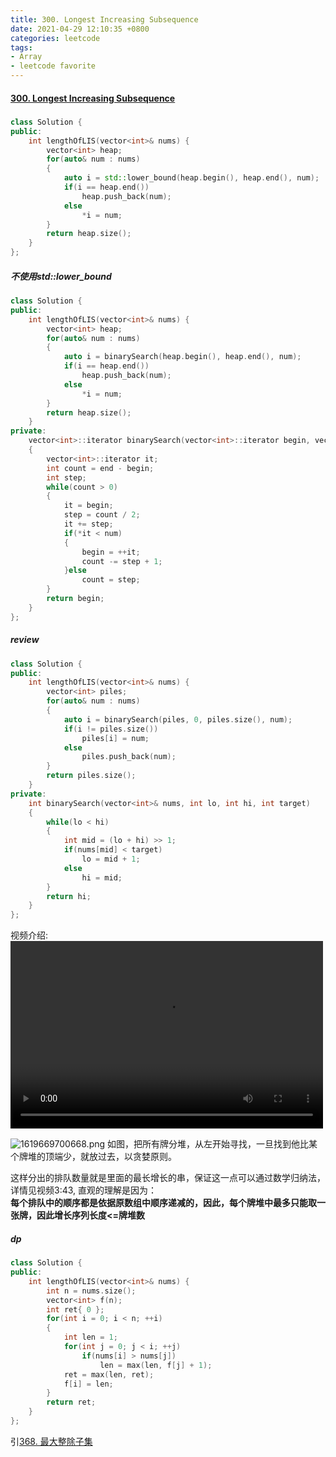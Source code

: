```yaml
---
title: 300. Longest Increasing Subsequence
date: 2021-04-29 12:10:35 +0800
categories: leetcode
tags: 
- Array
- leetcode favorite
---
```

#### [300. Longest Increasing Subsequence](https://leetcode.com/problems/longest-increasing-subsequence/)

##### 
```c++
class Solution {
public:
    int lengthOfLIS(vector<int>& nums) {
        vector<int> heap;
        for(auto& num : nums)
        {
            auto i = std::lower_bound(heap.begin(), heap.end(), num);
            if(i == heap.end())
                heap.push_back(num);
            else
                *i = num;
        }
        return heap.size();
    }
};
```

##### 不使用std::lower_bound
```c++
class Solution {
public:
    int lengthOfLIS(vector<int>& nums) {
        vector<int> heap;
        for(auto& num : nums)
        {
            auto i = binarySearch(heap.begin(), heap.end(), num);
            if(i == heap.end())
                heap.push_back(num);
            else
                *i = num;
        }
        return heap.size();
    }
private:
    vector<int>::iterator binarySearch(vector<int>::iterator begin, vector<int>::iterator end, int num)
    {
        vector<int>::iterator it;
        int count = end - begin;
        int step;
        while(count > 0)
        {
            it = begin;
            step = count / 2;
            it += step;
            if(*it < num)
            {
                begin = ++it;
                count -= step + 1;
            }else
                count = step;
        }
        return begin;
    }
};
```
##### review
```c++
class Solution {
public:
    int lengthOfLIS(vector<int>& nums) {
        vector<int> piles;
        for(auto& num : nums)
        {
            auto i = binarySearch(piles, 0, piles.size(), num);
            if(i != piles.size())
                piles[i] = num;
            else
                piles.push_back(num);
        }
        return piles.size();
    }
private:
    int binarySearch(vector<int>& nums, int lo, int hi, int target)
    {
        while(lo < hi)
        {
            int mid = (lo + hi) >> 1;
            if(nums[mid] < target)
                lo = mid + 1;
            else
                hi = mid;
        }
        return hi;
    }
};
```

视频介绍:<br>
<video src="https://www.youtube.com/watch?v=22s1xxRvy28 " controls="controls" width="500" height="300">Browser Not Support HTML5!</video>

![1619669700668.png](https://image.cinte.cc/i/2021/04/29/69ac0fcca1882.png)
如图，把所有牌分堆，从左开始寻找，一旦找到他比某个牌堆的顶端少，就放过去，以贪婪原则。

这样分出的排队数量就是里面的最长增长的串，保证这一点可以通过数学归纳法，详情见视频3:43, 直观的理解是因为：<br>
**每个排队中的顺序都是依据原数组中顺序递减的，因此，每个牌堆中最多只能取一张牌，因此增长序列长度<=牌堆数**


##### dp
```c++
class Solution {
public:
    int lengthOfLIS(vector<int>& nums) {
        int n = nums.size();
        vector<int> f(n);
        int ret{ 0 };
        for(int i = 0; i < n; ++i)
        {
            int len = 1;
            for(int j = 0; j < i; ++j)
                if(nums[i] > nums[j])
                    len = max(len, f[j] + 1);
            ret = max(len, ret);
            f[i] = len;
        }
        return ret;
    }
};
```

引[368. 最大整除子集](https://leetcode-cn.com/problems/largest-divisible-subset/)
